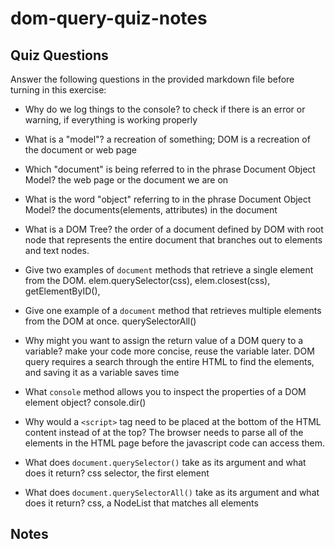 # dom-query-quiz-notes

## Quiz Questions

Answer the following questions in the provided markdown file before turning in this exercise:

- Why do we log things to the console?
  to check if there is an error or warning, if everything is working properly

- What is a "model"?
  a recreation of something; DOM is a recreation of the document or web page

- Which "document" is being referred to in the phrase Document Object Model?
  the web page or the document we are on

- What is the word "object" referring to in the phrase Document Object Model?
  the documents(elements, attributes) in the document

- What is a DOM Tree?
  the order of a document defined by DOM with root node that represents the entire document that branches out to elements and text nodes.

- Give two examples of `document` methods that retrieve a single element from the DOM.
  elem.querySelector(css), elem.closest(css), getElementByID(),

- Give one example of a `document` method that retrieves multiple elements from the DOM at once.
  querySelectorAll()

- Why might you want to assign the return value of a DOM query to a variable?
  make your code more concise, reuse the variable later. DOM query requires a search through the entire HTML to find the elements, and saving it as a variable saves time

- What `console` method allows you to inspect the properties of a DOM element object?
  console.dir()

- Why would a `<script>` tag need to be placed at the bottom of the HTML content instead of at the top?
  The browser needs to parse all of the elements in the HTML page before the javascript code can access them.

- What does `document.querySelector()` take as its argument and what does it return?
  css selector, the first element

- What does `document.querySelectorAll()` take as its argument and what does it return?
  css, a NodeList that matches all elements

## Notes
